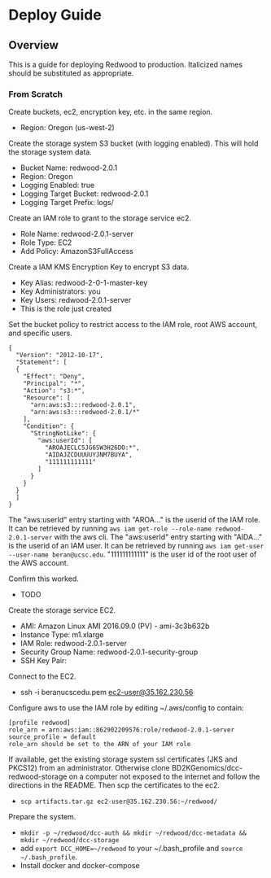 # Deploy Guide

## Overview
This is a guide for deploying Redwood to production. Italicized names should be substituted as appropriate.

### From Scratch
Create buckets, ec2, encryption key, etc. in the same region.
- Region: Oregon (us-west-2)

Create the storage system S3 bucket (with logging enabled). This will hold the storage system data.
- Bucket Name: redwood-2.0.1
- Region: Oregon
- Logging Enabled: true
- Logging Target Bucket: redwood-2.0.1
- Logging Target Prefix: logs/

Create an IAM role to grant to the storage service ec2.
- Role Name: redwood-2.0.1-server
- Role Type: EC2
- Add Policy: AmazonS3FullAccess

Create a IAM KMS Encryption Key to encrypt S3 data.
- Key Alias: redwood-2-0-1-master-key
- Key Administrators: you
- Key Users: redwood-2.0.1-server
- This is the role just created

Set the bucket policy to restrict access to the IAM role, root AWS account, and specific users.
```
{
  "Version": "2012-10-17",
  "Statement": [
  {
    "Effect": "Deny",
    "Principal": "*",
    "Action": "s3:*",
    "Resource": [
      "arn:aws:s3:::redwood-2.0.1",
      "arn:aws:s3:::redwood-2.0.1/*"
    ],
    "Condition": {
      "StringNotLike": {
        "aws:userId": [
          "AROAJECLC5JG6SW3H26DO:*",
          "AIDAJZCDUUUUYJNM7BUYA",
          "111111111111"
        ]
      }
    }
  }
  ]
}
```
The "aws:userId" entry starting with "AROA..." is the userid of the IAM role. It can be retrieved by running `aws iam get-role --role-name redwood-2.0.1-server` with the aws cli.
The "aws:userId" entry starting with "AIDA..." is the userid of an IAM user. It can be retrieved by running `aws iam get-user --user-name beran@ucsc.edu`.
"111111111111" is the user id of the root user of the AWS account.

Confirm this worked.
- TODO

Create the storage service EC2.
- AMI: Amazon Linux AMI 2016.09.0 (PV) - ami-3c3b632b
- Instance Type: m1.xlarge
- IAM Role: redwood-2.0.1-server
- Security Group Name: redwood-2.0.1-security-group
- SSH Key Pair: <your key pair>

Connect to the EC2.
- ssh -i beranucscedu.pem ec2-user@35.162.230.56

Configure aws to use the IAM role by editing ~/.aws/config to contain:
```
[profile redwood]
role_arn = arn:aws:iam::862902209576:role/redwood-2.0.1-server
source_profile = default
role_arn should be set to the ARN of your IAM role
```

If available, get the existing storage system ssl certificates (JKS and PKCS12) from an administrator. Otherwise clone BD2KGenomics/dcc-redwood-storage on a computer not exposed to the internet and follow the directions in the README. Then scp the certificates to the ec2.
- `scp artifacts.tar.gz ec2-user@35.162.230.56:~/redwood/`

Prepare the system.
- `mkdir -p ~/redwood/dcc-auth && mkdir ~/redwood/dcc-metadata && mkdir ~/redwood/dcc-storage`
- add `export DCC_HOME=~/redwood` to your ~/.bash_profile and `source ~/.bash_profile`.
- Install docker and docker-compose

